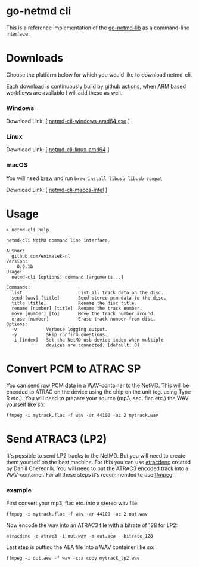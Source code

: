 # go-netmd cli

This is a reference implementation of the [go-netmd-lib](https://github.com/enimatek-nl/go-netmd-lib) as a command-line interface.

# Downloads

Choose the platform below for which you would like to download netmd-cli.

Each download is continuously build by [github actions](https://github.com/enimatek-nl/go-netmd-cli/actions), when ARM based workflows are available I will add these as well.

### Windows

Download Link: [ [netmd-cli-windows-amd64.exe](https://github.com/enimatek-nl/go-netmd-cli/releases/download/builds/netmd-cli-windows-amd64.exe) ]

### Linux

Download Link: [ [netmd-cli-linux-amd64](https://github.com/enimatek-nl/go-netmd-cli/releases/download/builds/netmd-cli-linux-amd64) ]

### macOS

You will need [brew](https://brew.sh) and run `brew install libusb libusb-compat`

Download Link: [ [netmd-cli-macos-intel](https://github.com/enimatek-nl/go-netmd-cli/releases/download/builds/netmd-cli-macos-intel) ]

# Usage
`> netmd-cli help`
```shell
netmd-cli NetMD command line interface.

Author:
  github.com/enimatek-nl
Version:
	0.0.1b
Usage:
  netmd-cli [options] command [arguments...]

Commands:
  list                     List all track data on the disc.
  send [wav] [title]       Send stereo pcm data to the disc.
  title [title]            Rename the disc title.
  rename [number] [title]  Rename the track number.
  move [number] [to]       Move the track number around.
  erase [number]           Erase track number from disc.
Options:
  -v           Verbose logging output.
  -y           Skip confirm questions.
  -i [index]   Set the NetMD usb device index when multiple
               devices are connected. [default: 0]
```
# Convert PCM to ATRAC SP
You can send raw PCM data in a WAV-container to the NetMD. This will be encoded to ATRAC on the device using the chip on the unit (eg. using Type-R etc.).
You will need to prepare your source (mp3, aac, flac etc.) the WAV yourself like so:
```shell
ffmpeg -i mytrack.flac -f wav -ar 44100 -ac 2 mytrack.wav
```

# Send ATRAC3 (LP2)
It's possible to send LP2 tracks to the NetMD. But you will need to create them yourself on the host machine. For this you can use [atracdenc](https://github.com/dcherednik/atracdenc) created by Daniil Cherednik.
You will need to put the ATRAC3 encoded track into a WAV-container. For all these steps it's recommended to use [ffmpeg](https://ffmpeg.org).

### example
First convert your mp3, flac etc. into a stereo wav file:
```shell
ffmpeg -i mytrack.flac -f wav -ar 44100 -ac 2 out.wav
```
Now encode the wav into an ATRAC3 file with a bitrate of 128 for LP2:
```shell
atracdenc -e atrac3 -i out.wav -o out.aea --bitrate 128
```
Last step is putting the AEA file into a WAV container like so:
```shell
ffmpeg -i out.aea -f wav -c:a copy mytrack_lp2.wav
```
